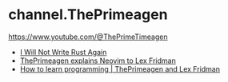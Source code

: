 # channel.ThePrimeagen
https://www.youtube.com/@ThePrimeTimeagen

- [I Will Not Write Rust Again](https://youtu.be/1Di8X2vRNRE)
- [ThePrimeagen explains Neovim to Lex Fridman](https://youtu.be/PkbjvbjLAug)
- [How to learn programming | ThePrimeagen and Lex Fridman](https://youtu.be/z-U1r4k5r2s)
